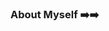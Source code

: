 ### About Myself ➡️➡️
<!--
- 👋 Hi, I’m Suvendu.
- 🌱 I’m currently learning MERN Stack
- 💞️ I’m looking to collaborate on React Projects.
- 📫 How to reach me: Email me at -- nayaksuvendu78@gmail.com
- 😄 Pronouns: He/Him.
- ⚡ Fun fact: I am very passionate about learning new and evolving technologies.
-->
